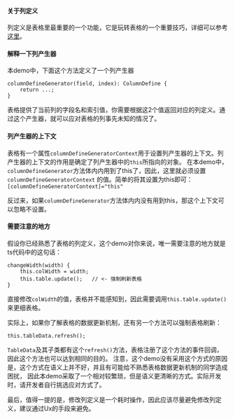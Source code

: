
#### 关于列定义

列定义是表格里最重要的一个功能，它是玩转表格的一个重要技巧，详细可以参考[这里](/jigsaw/table/renderer#open-desc=true)。

#### 解释一下列产生器

本demo中，下面这个方法定义了一个列产生器

```
columnDefineGenerator(field, index): ColumnDefine {
    return ...;
}

```

表格提供了当前列的字段名和索引值，你需要根据这2个值返回对应的列定义。通过这个产生器，就可以应对表格的列事先未知的情况了。

#### 列产生器的上下文
表格有一个属性`columnDefineGeneratorContext`用于设置列产生器的上下文。列产生器的上下文的作用是确定了列产生器中的`this`所指向的对象。
在本demo中，`columnDefineGenerator`方法体内内用到了this了，因此，这里就必须设置 `columnDefineGeneratorContext`
的值。简单的将其设置为this即可：`[columnDefineGeneratorContext]="this"`

反过来，如果`columnDefineGenerator`方法体内内没有用到this，那这个上下文可以忽略不设置。

#### 需要注意的地方

假设你已经熟悉了表格的列定义，这个demo对你来说，唯一需要注意的地方就是ts代码中的这句话：

```
changeWidth(width) {
    this.colWidth = width;
    this.table.update();   // <- 强制刷新表格
}
```

直接修改`colWidth`的值，表格并不能感知到，因此需要调用`this.table.update()`来更细表格。

实际上，如果你了解表格的数据更新机制，还有另一个方法可以强制表格刷新：

```
this.tableData.refresh();
```

`TableData`及其子类都有这个`refresh()`方法，表格注册了这个方法的事件回调，因此这个方法也可以达到相同的目的。
注意，这个demo没有采用这个方式的原因是，这个方式在语义上并不好，并且有可能给不熟悉表格数据更新机制的同学造成困扰，
因此本demo采取了一个相对较繁琐，但是语义更清晰的方式。实际开发时，请开发者自行挑选应对方式了。

最后，值得一提的是，修改列定义是一个耗时操作，因此应该尽量避免修改列定义，建议通过Ux的手段来避免。
